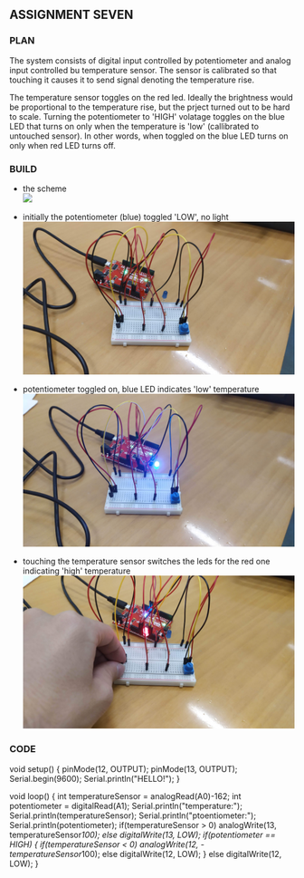 ## ASSIGNMENT SEVEN

### PLAN

The system consists of digital input controlled by potentiometer and analog input controlled bu temperature sensor. The sensor is calibrated so that touching it causes it to send signal denoting the temperature rise.

The temperature sensor toggles on the red led. Ideally the brightness would be proportional to the temperature rise, but the prject turned out to be hard to scale. Turning the potentiometer to 'HIGH' volatage toggles on the blue LED that turns on only when the temperature is 'low' (callibrated to untouched sensor). In other words, when toggled on the blue LED turns on only when red LED turns off. 


### BUILD

- the scheme\
![](o.jpg)

- initially the potentiometer (blue) toggled 'LOW', no light\
![](1.jpg)

- potentiometer toggled on, blue LED indicates 'low' temperature\
![](2.jpg)

- touching the temperature sensor switches the leds for the red one indicating 'high' temperature\
![](3.jpg)


### CODE

void setup() {
  pinMode(12, OUTPUT);
  pinMode(13, OUTPUT);
  Serial.begin(9600);
  Serial.println("HELLO!");
}

void loop() {
  int temperatureSensor = analogRead(A0)-162;
  int potentiometer = digitalRead(A1);
  Serial.println("temperature:");
  Serial.println(temperatureSensor);
  Serial.println("ptoentiometer:");
  Serial.println(potentiometer);
  if(temperatureSensor > 0) analogWrite(13, temperatureSensor*100);
  else digitalWrite(13, LOW);
  if(potentiometer == HIGH) {
    if(temperatureSensor < 0) analogWrite(12, -temperatureSensor*100);
    else digitalWrite(12, LOW);
  }
  else digitalWrite(12, LOW);
}
